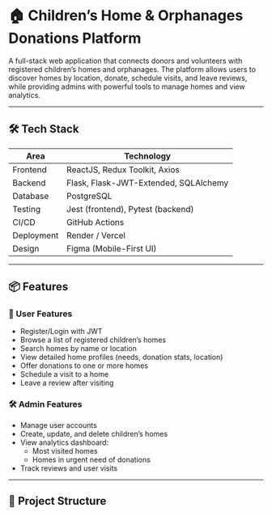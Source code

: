 # 🏠 Children’s Home & Orphanages Donations Platform

A full-stack web application that connects donors and volunteers with registered children’s homes and orphanages. The platform allows users to discover homes by location, donate, schedule visits, and leave reviews, while providing admins with powerful tools to manage homes and view analytics.

---



## 🛠️ Tech Stack

| Area       | Technology                         |
|------------|-------------------------------------|
| Frontend   | ReactJS, Redux Toolkit, Axios       |
| Backend    | Flask, Flask-JWT-Extended, SQLAlchemy |
| Database   | PostgreSQL                          |
| Testing    | Jest (frontend), Pytest (backend)   |
| CI/CD      | GitHub Actions                      |
| Deployment | Render / Vercel                     |
| Design     | Figma (Mobile-First UI)             |

---

## 📦 Features

### 👤 User Features
- Register/Login with JWT
- Browse a list of registered children’s homes
- Search homes by name or location
- View detailed home profiles (needs, donation stats, location)
- Offer donations to one or more homes
- Schedule a visit to a home
- Leave a review after visiting

### 🛠️ Admin Features
- Manage user accounts
- Create, update, and delete children’s homes
- View analytics dashboard:
  - Most visited homes
  - Homes in urgent need of donations
- Track reviews and user visits

---

## 📂 Project Structure

